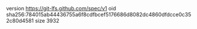 version https://git-lfs.github.com/spec/v1
oid sha256:784015ab44436755a6f8cdfbcef5176686d8082dc4860dfdcce0c352c80d4581
size 3932
